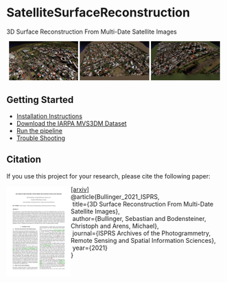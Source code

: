 # SatelliteSurfaceReconstruction
3D Surface Reconstruction From Multi-Date Satellite Images

<p float="left" align="middle">
  <img src="doc/images/gdmr_site_1_textured_view_2_resized_0p5_q_90.jpeg" width="32%" />
  <img src="doc/images/gdmr_site_2_textured_view_1_resized_0p5_q_90.jpeg" width="32%" />
  <img src="doc/images/gdmr_site_3_textured_view_1_resized_0p5_q_90.jpeg" width="32%" /> 
</p>

## Getting Started
- [Installation Instructions](Getting_Started.md#installation-instructions-for-ubuntu-1804) 
- [Download the IARPA MVS3DM Dataset](Getting_Started.md#download-satellite-images) 
- [Run the pipeline](Getting_Started.md#run-the-ssr-pipeline)
- [Trouble Shooting](Getting_Started.md#trouble-shooting--debugging)

## Citation
If you use this project for your research, please cite the following paper:

<a href="https://arxiv.org/abs/2102.02502"><img class="image" align="left" width="150px" src="https://github.com/SBCV/SatelliteSurfaceReconstruction/blob/master/doc/images/paper_preview_resized_0p15.png"></a>
<a href="https://arxiv.org/abs/2102.02502">[arxiv]</a><br>
@article{Bullinger_2021_ISPRS,<br>
&nbsp;title={3D Surface Reconstruction From Multi-Date Satellite Images},<br>
&nbsp;author={Bullinger, Sebastian and Bodensteiner, Christoph and Arens, Michael},<br>
&nbsp;journal={ISPRS Archives of the Photogrammetry, Remote Sensing and Spatial Information Sciences},<br>
&nbsp;year={2021}<br>
}<br clear="left"/>
